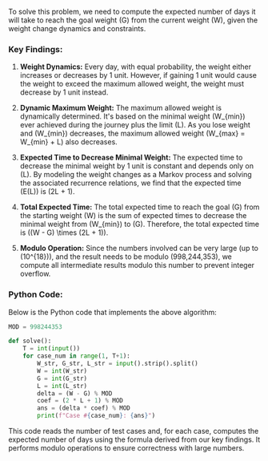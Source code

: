 To solve this problem, we need to compute the expected number of days it will take to reach the goal weight \(G\) from the current weight \(W\), given the weight change dynamics and constraints.

### Key Findings:

1. **Weight Dynamics:** Every day, with equal probability, the weight either increases or decreases by 1 unit. However, if gaining 1 unit would cause the weight to exceed the maximum allowed weight, the weight must decrease by 1 unit instead.

2. **Dynamic Maximum Weight:** The maximum allowed weight is dynamically determined. It's based on the minimal weight \(W_{min}\) ever achieved during the journey plus the limit \(L\). As you lose weight and \(W_{min}\) decreases, the maximum allowed weight \(W_{max} = W_{min} + L\) also decreases.

3. **Expected Time to Decrease Minimal Weight:** The expected time to decrease the minimal weight by 1 unit is constant and depends only on \(L\). By modeling the weight changes as a Markov process and solving the associated recurrence relations, we find that the expected time \(E(L)\) is \(2L + 1\).

4. **Total Expected Time:** The total expected time to reach the goal \(G\) from the starting weight \(W\) is the sum of expected times to decrease the minimal weight from \(W_{min}\) to \(G\). Therefore, the total expected time is \((W - G) \times (2L + 1)\).

5. **Modulo Operation:** Since the numbers involved can be very large (up to \(10^{18}\)), and the result needs to be modulo \(998,244,353\), we compute all intermediate results modulo this number to prevent integer overflow.

### Python Code:

Below is the Python code that implements the above algorithm:

```python
MOD = 998244353

def solve():
    T = int(input())
    for case_num in range(1, T+1):
        W_str, G_str, L_str = input().strip().split()
        W = int(W_str)
        G = int(G_str)
        L = int(L_str)
        delta = (W - G) % MOD
        coef = (2 * L + 1) % MOD
        ans = (delta * coef) % MOD
        print(f"Case #{case_num}: {ans}")
```

This code reads the number of test cases and, for each case, computes the expected number of days using the formula derived from our key findings. It performs modulo operations to ensure correctness with large numbers.